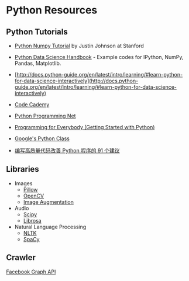 # Python Resources


## Python Tutorials

- [Python Numpy Tutorial](http://cs231n.github.io/python-numpy-tutorial/) by Justin Johnson at Stanford

- [Python Data Science Handbook](https://jakevdp.github.io/PythonDataScienceHandbook/) - Example codes for IPython, NumPy, Pandas, Matplotlib.

- [http://docs.python-guide.org/en/latest/intro/learning/#learn-python-for-data-science-interactively](http://docs.python-guide.org/en/latest/intro/learning/#learn-python-for-data-science-interactively)

- [Code Cademy](https://www.codecademy.com/learn/learn-python)

- [Python Programming Net](https://pythonprogramming.net/)

- [Programming for Everybody (Getting Started with Python)](https://www.coursera.org/learn/python)

- [Google's Python Class](https://developers.google.com/edu/python/)

- [编写高质量代码改善 Python 程序的 91 个建议](https://www.gitbook.com/book/l1nwatch/writing_solid_python_code_gitbook/details)

## Libraries

- Images
	- [Pillow](https://pillow.readthedocs.io/en/5.1.x/handbook/index.html)
	- [OpenCV](https://docs.opencv.org/3.0-beta/doc/py_tutorials/py_tutorials.html)
	- [Image Augmentation](https://github.com/aleju/imgaug)
- Audio
	- [Scipy](https://docs.scipy.org/doc/scipy/reference/)
	- [Librosa](https://librosa.github.io/librosa/)
- Natural Language Processing
	- [NLTK](https://www.nltk.org/)
	- [SpaCy](https://spacy.io/)

## Crawler

[Facebook Graph API](https://developers.facebook.com/docs/graph-api/)

